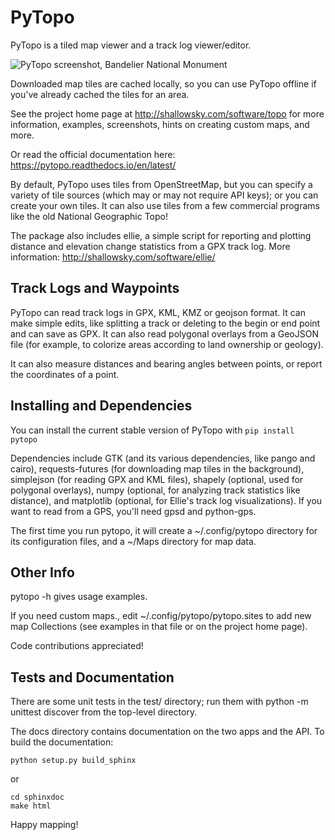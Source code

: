 # PyTopo

PyTopo is a tiled map viewer and a track log viewer/editor.

![PyTopo screenshot, Bandelier National Monument](http://shallowsky.com/software/topo/screenshots/bandelier-ssT.jpg "PyTopo Screenshot")

Downloaded map tiles are cached locally, so you can use PyTopo offline
if you've already cached the tiles for an area.

See the project home page at http://shallowsky.com/software/topo
for more information, examples, screenshots, hints on creating
custom maps, and more.

Or read the official documentation here:
https://pytopo.readthedocs.io/en/latest/

By default, PyTopo uses tiles from OpenStreetMap, but you can specify
a variety of tile sources (which may or may not require API keys);
or you can create your own tiles.
It can also use tiles from a few commercial programs like the old
National Geographic Topo!

The package also includes ellie, a simple script for reporting and
plotting distance and elevation change statistics from a GPX track log.
More information: http://shallowsky.com/software/ellie/

## Track Logs and Waypoints

PyTopo can read track logs in GPX, KML, KMZ or geojson format.
It can make simple edits, like splitting a track or deleting to
the begin or end point and can save as GPX.
It can also read polygonal overlays from a GeoJSON file
(for example, to colorize areas according to land ownership
or geology).

It can also measure distances and bearing angles between points,
or report the coordinates of a point.

## Installing and Dependencies

You can install the current stable version of PyTopo with
```pip install pytopo```

Dependencies include GTK (and its various dependencies, like pango and cairo),
requests-futures (for downloading map tiles in the background),
simplejson (for reading GPX and KML files),
shapely (optional, used for polygonal overlays),
numpy (optional, for analyzing track statistics like distance),
and matplotlib (optional, for Ellie's track log visualizations).
If you want to read from a GPS, you'll need gpsd and python-gps.

The first time you run pytopo, it will create a ~/.config/pytopo
directory for its configuration files, and a ~/Maps directory for
map data.

## Other Info

pytopo -h gives usage examples.

If you need custom maps., edit ~/.config/pytopo/pytopo.sites to add new
map Collections (see examples in that file or on the project home page).

Code contributions appreciated!

## Tests and Documentation

There are some unit tests in the test/ directory;
run them with
    python -m unittest discover
from the top-level directory.

The docs directory contains documentation on the two apps and the API.
To build the documentation:

```
python setup.py build_sphinx
```

or

```
cd sphinxdoc
make html
```

Happy mapping!
